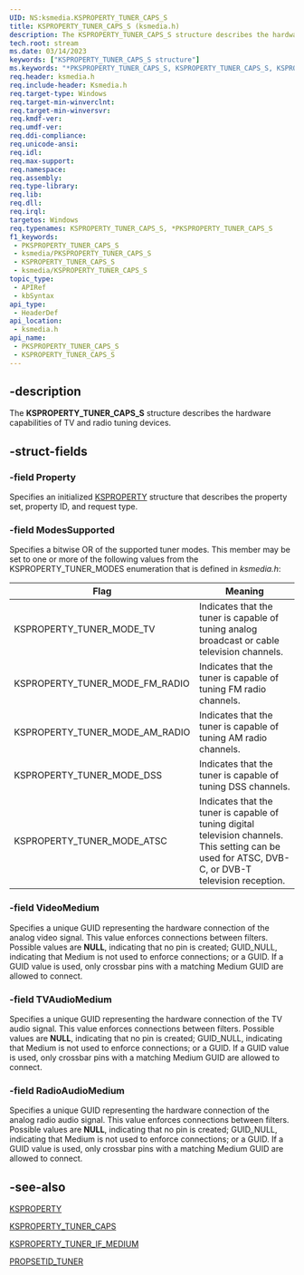 ```yaml
---
UID: NS:ksmedia.KSPROPERTY_TUNER_CAPS_S
title: KSPROPERTY_TUNER_CAPS_S (ksmedia.h)
description: The KSPROPERTY_TUNER_CAPS_S structure describes the hardware capabilities of TV and radio tuning devices.
tech.root: stream
ms.date: 03/14/2023
keywords: ["KSPROPERTY_TUNER_CAPS_S structure"]
ms.keywords: "*PKSPROPERTY_TUNER_CAPS_S, KSPROPERTY_TUNER_CAPS_S, KSPROPERTY_TUNER_CAPS_S structure [Streaming Media Devices], PKSPROPERTY_TUNER_CAPS_S, PKSPROPERTY_TUNER_CAPS_S structure pointer [Streaming Media Devices], ksmedia/KSPROPERTY_TUNER_CAPS_S, ksmedia/PKSPROPERTY_TUNER_CAPS_S, stream.ksproperty_tuner_caps_s, vidcapstruct_28e3b0b2-5b4e-404a-8ade-d5d9c1870ae5.xml"
req.header: ksmedia.h
req.include-header: Ksmedia.h
req.target-type: Windows
req.target-min-winverclnt: 
req.target-min-winversvr: 
req.kmdf-ver: 
req.umdf-ver: 
req.ddi-compliance: 
req.unicode-ansi: 
req.idl: 
req.max-support: 
req.namespace: 
req.assembly: 
req.type-library: 
req.lib: 
req.dll: 
req.irql: 
targetos: Windows
req.typenames: KSPROPERTY_TUNER_CAPS_S, *PKSPROPERTY_TUNER_CAPS_S
f1_keywords:
 - PKSPROPERTY_TUNER_CAPS_S
 - ksmedia/PKSPROPERTY_TUNER_CAPS_S
 - KSPROPERTY_TUNER_CAPS_S
 - ksmedia/KSPROPERTY_TUNER_CAPS_S
topic_type:
 - APIRef
 - kbSyntax
api_type:
 - HeaderDef
api_location:
 - ksmedia.h
api_name:
 - PKSPROPERTY_TUNER_CAPS_S
 - KSPROPERTY_TUNER_CAPS_S
---
```


## -description

The **KSPROPERTY_TUNER_CAPS_S** structure describes the hardware capabilities of TV and radio tuning devices.

## -struct-fields

### -field Property

Specifies an initialized [KSPROPERTY](/windows-hardware/drivers/stream/ksproperty-structure) structure that describes the property set, property ID, and request type.

### -field ModesSupported

Specifies a bitwise OR of the supported tuner modes. This member may be set to one or more of the following values from the KSPROPERTY_TUNER_MODES enumeration that is defined in *ksmedia.h*:

| Flag | Meaning |
|---|---|
| KSPROPERTY_TUNER_MODE_TV | Indicates that the tuner is capable of tuning analog broadcast or cable television channels. |
| KSPROPERTY_TUNER_MODE_FM_RADIO | Indicates that the tuner is capable of tuning FM radio channels. |
| KSPROPERTY_TUNER_MODE_AM_RADIO | Indicates that the tuner is capable of tuning AM radio channels. |
| KSPROPERTY_TUNER_MODE_DSS | Indicates that the tuner is capable of tuning DSS channels. |
| KSPROPERTY_TUNER_MODE_ATSC | Indicates that the tuner is capable of tuning digital television channels. This setting can be used for ATSC, DVB-C, or DVB-T television reception. |

### -field VideoMedium

Specifies a unique GUID representing the hardware connection of the analog video signal. This value enforces connections between filters. Possible values are **NULL**, indicating that no pin is created; GUID_NULL, indicating that Medium is not used to enforce connections; or a GUID. If a GUID value is used, only crossbar pins with a matching Medium GUID are allowed to connect.

### -field TVAudioMedium

Specifies a unique GUID representing the hardware connection of the TV audio signal. This value enforces connections between filters. Possible values are **NULL**, indicating that no pin is created; GUID_NULL, indicating that Medium is not used to enforce connections; or a GUID. If a GUID value is used, only crossbar pins with a matching Medium GUID are allowed to connect.

### -field RadioAudioMedium

Specifies a unique GUID representing the hardware connection of the analog radio audio signal. This value enforces connections between filters. Possible values are **NULL**, indicating that no pin is created; GUID_NULL, indicating that Medium is not used to enforce connections; or a GUID. If a GUID value is used, only crossbar pins with a matching Medium GUID are allowed to connect.

## -see-also

[KSPROPERTY](/windows-hardware/drivers/stream/ksproperty-structure)

[KSPROPERTY_TUNER_CAPS](/windows-hardware/drivers/stream/ksproperty-tuner-caps)

[KSPROPERTY_TUNER_IF_MEDIUM](/windows-hardware/drivers/stream/ksproperty-tuner-if-medium)

[PROPSETID_TUNER](/windows-hardware/drivers/stream/propsetid-tuner)

